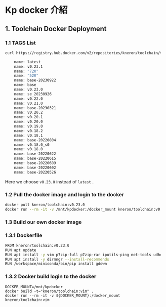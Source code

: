 # Kp docker 介紹

## 1. Toolchain Docker Deployment

### 1.1 TAGS List

```bash
curl https://registry.hub.docker.com/v2/repositories/kneron/toolchain/tags | yq -p json -o yaml | grep ' name: '
```

```bash
    name: latest
    name: v0.23.1
    name: "720"
    name: "520"
    name: base-20230922
    name: base
    name: v0.23.0
    name: se_20230926
    name: v0.22.0
    name: v0.21.0
    name: base-20230321
    name: v0.20.2
    name: v0.20.1
    name: v0.20.0
    name: v0.19.0
    name: v0.18.2
    name: v0.18.1
    name: base-20220804
    name: v0.18.0_s0
    name: v0.18.0
    name: base-20220622
    name: base-20220615
    name: base-20220609
    name: base-20220602
    name: base-20220526
```

Here we choose `v0.23.0` instead of `latest` .

### 1.2 Pull the docker image and login to the docker

```bash
docker pull kneron/toolchain:v0.23.0
docker run --rm -it -v /mnt/kpdocker:/docker_mount kneron/toolchain:v0.23.0
```

### 1.3 Build our own docker image

### 1.3.1 Dockerfile

```bash
FROM kneron/toolchain:v0.23.0
RUN apt update
RUN apt install -y vim p7zip-full p7zip-rar iputils-ping net-tools udhcpc cython rar libsqlite3-dev
RUN apt install -y dirmngr --install-recommends
RUN /workspace/miniconda/bin/pip install gdown
```
### 1.3.2 Docker build login to the docker

```
DOCKER_MOUNT=/mnt/kpdocker
docker build -t="kneron/toolchain:vim" .
docker run --rm -it -v ${DOCKER_MOUNT}:/docker_mount kneron/toolchain:vim
```



